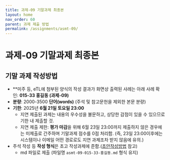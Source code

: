 ```yaml
---
title: 과제-09 기말과제 최종본
layout: home
nav_order: 60
parent: 과제 제출 방법
permalink: /assignments/asmt-09/
---
```


# 과제-09 기말과제 최종본

## 기말 과제 작성방법

- **미주 등, eTL에 첨부된 양식의 작성 결과가 화면상 출력된 사례는 아래 사례 확인: **015-33 홍길동 (과제-09)**
- **분량**: 2000-3500 **단어(words)** (주석 및 참고문헌을 제외한 본문 분량)
- **기한**: 2025년 **6월 21일 토요일 23:00**
    - 지연 제출된 과제는 내용의 우수성을 불문하고, 상당한 감점이 있을 수 있으므로 기한 내 제출할 것.
    - 지연 제출 제한: **평가 마감**을 위해 6월 23일 23:00까지 제출하지 않은 경우에는 미제출로 간주하며 기말과제 점수를 0점 처리함. (즉, 23일 23:00이후에는 시스템이나 이메일 어떤 경로로도 지연 과제조차 받지 않음에 유의.)
- 주석 작성 등 **작성 형식**은 초고 작성과제에 준함.([초안작성방법](https://deepwrite.github.io/2025FALL/assignments/asmt-08/) 참고)
    - md 파일로 제출 (파일명 `asmt-09-015-33-홍길동.md` 형식 유지)
